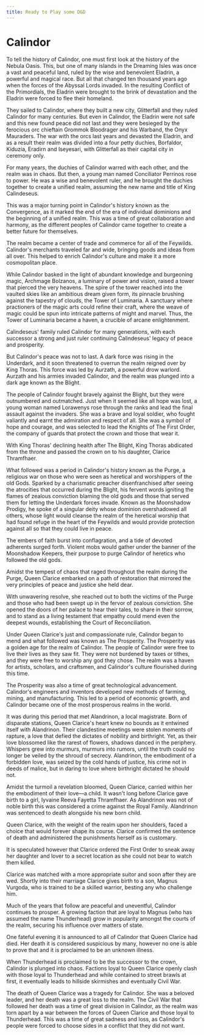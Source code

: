 ```yaml
---
title: Ready to Play some D&D
---
```


# Calindor

To tell the history of Calindor, one must first look at the history of the Nebula Oasis. This, but one of many islands in the Dreaming Isles was once a vast and peaceful land, ruled by the wise and benevolent Eladrin, a powerful and magical race. But all that changed ten thousand years ago when the forces of the Abyssal Lords invaded. In the resulting Conflict of the Primordials, the Eladrin were brought to the brink of devastation and the Eladrin were forced to flee their homeland.

They sailed to Calindor, where they built a new city, Glitterfall and they ruled Calindor for many centuries. But even in Calindor, the Eladrin were not safe and this new found peace did not last and they were besieged by the ferocious orc chieftain Grommok Bloodrager and his Warband, the Onyx Mauraders. The war with the orcs last years and devasted the Eladrin, and as a result their realm was divided into a four petty duchies, Borfaldor, Kiduzia, Eradirn and Iseyesari, with Glitterfall as their capital city in ceremony only.

For many years, the duchies of Calindor warred with each other, and the realm was in chaos. But then, a young man named Conciliator Perrinos rose to power. He was a wise and benevolent ruler, and he brought the duchies together to create a unified realm, assuming the new name and title of King Calindeseus.

This was a major turning point in Calindor's history known as the Convergence, as it marked the end of the era of individual dominions and the beginning of a unified realm. This was a time of great collaboration and harmony, as the different peoples of Calindor came together to create a better future for themselves.

The realm became a center of trade and commerce for all of the Feywilds. Calindor's merchants traveled far and wide, bringing goods and ideas from all over. This helped to enrich Calindor's culture and make it a more cosmopolitan place.

While Calindor basked in the light of abundant knowledge and burgeoning magic, Archmage Bolzanos, a luminary of power and vision, raised a tower that pierced the very heavens. The spire of the tower reached into the vaulted skies like an ambitious dream given form, its pinnacle brushing against the tapestry of clouds, the Tower of Luminaria. A sanctuary where practioners of the magic arts could refine their craft, where the weave of magic could be spun into intricate patterns of might and marvel. Thus, the Tower of Luminaria became a haven, a crucible of arcane enlightenment.

Calindeseus' family ruled Calindor for many generations, with each successor a strong and just ruler continuing Calindeseus' legacy of peace and prosperity.

But Calindor's peace was not to last. A dark force was rising in the Underdark, and it soon threatened to overrun the realm reigned over by King Thoras. This force was led by Aurzath, a powerful drow warlord. Aurzath and his armies invaded Calindor, and the realm was plunged into a dark age known as the Blight.

The people of Calindor fought bravely against the Blight, but they were outnumbered and outmatched. Just when it seemed like all hope was lost, a young woman named  Lorawenys rose through the ranks and lead the final assault against the invaders. She was a brave and loyal soldier, who fought valiantly and earnt the admiration and respect of all. She was a symbol of hope and courage, and was selected to lead the Knights of The First Order, the company of guards that protect the crown and those that wear it.

With King Thoras' declining health after The Blight, King Thoras abdicated from the throne and passed the crown on to his daughter, Clarice Thramfhaer.

What followed was a period in Calindor's history known as the Purge, a religious war on those who were seen as heretical and worshippers of the old Gods. Sparked by a charismatic preacher disenfranchised after seeing the atrocities that occurred during the Blight, his fervent words igniting the flames of zealous conviction blaming the old gods and those that served them for letting the Underdark forces invade. Known as the Moonshadow Prodigy, he spoke of a singular deity whose dominion overshadowed all others, whose light would cleanse the realm of the heretical worship that had found refuge in the heart of the Feywilds and would provide protection against all so that they could live in peace.

The embers of faith burst into conflagration, and a tide of devoted adherents surged forth. Violent mobs would gather under the banner of the Moonshadow Keepers, their purpose to purge Calindor of heretics who followed the old gods.

Amidst the tempest of chaos that raged throughout the realm during the Purge, Queen Clarice embarked on a path of restoration that mirrored the very principles of peace and justice she held dear.

With unwavering resolve, she reached out to both the victims of the Purge and those who had been swept up in the fervor of zealous conviction. She opened the doors of her palace to hear their tales, to share in their sorrow, and to stand as a living testament that empathy could mend even the deepest wounds, establishing the Court of Reconciliation.

Under Queen Clarice's just and compassionate rule, Calindor began to mend and what followed was known as The Prosperity. The Prosperity was a golden age for the realm of Calindor. The people of Calindor were free to live their lives as they saw fit. They were not burdened by taxes or tithes, and they were free to worship any god they chose. The realm was a haven for artists, scholars, and craftsmen, and Calindor's culture flourished during this time.

The Prosperity was also a time of great technological advancement. Calindor's engineers and inventors developed new methods of farming, mining, and manufacturing. This led to a period of economic growth, and Calindor became one of the most prosperous realms in the world.

It was during this period that met Alandrinon, a local magistrate. Born of disparate stations, Queen Clarice's heart knew no bounds as it entwined itself with Alandrinon. Their clandestine meetings were stolen moments of rapture, a love that defied the dictates of nobility and birthright. Yet, as their love blossomed like the rarest of flowers, shadows danced in the periphery. Whispers grew into murmurs, murmurs into rumors, until the truth could no longer be veiled by the shroud of secrecy. Alandrinon, the embodiment of a forbidden love, was seized by the cold hands of justice, his crime not in deeds of malice, but in daring to love where birthright dictated he should not.

Amidst the turmoil a revelation bloomed, Queen Clarice, carried within her the embodiment of their love—a child. It wasn't long before Clarice gave birth to a girl, Iyvaine Reeva Fayetta Thramfhaer. As Alandrinon was not of noble birth this was considered a crime against the Royal Family. Alandrinon was sentenced to death alongside his new born child.

Queen Clarice, with the weight of the realm upon her shoulders, faced a choice that would forever shape its course. Clarice confirmed the sentence of death and administered the punishments herself as is customary.

It is speculated however that Clarice ordered the First Order to sneak away her daughter and lover to a secret location as she could not bear to watch them killed.

Clarice was matched with a more appropriate suitor and soon after they are wed. Shortly into their marriage Clarice gives birth to a son, Magnus Vurgoda, who is trained to be a skilled warrior, besting any who challenge him.

Much of the years that follow are peaceful and uneventful, Calindor continues to prosper. A growing faction that are loyal to Magnus (who has assumed the name Thunderhead) grow in popularity amongst the courts of the realm, securing his influence over matters of state.

One fateful evening it is announced to all of Calindor that Queen Clarice had died. Her death it is considered suspicious by many, however no one is able to prove that and it is proclaimed to be an unknown illness.

When Thunderhead is proclaimed to be the successor to the crown, Calindor is plunged into chaos. Factions loyal to Queen Clarice openly clash with those loyal to Thunderhead and while contained to street brawls at first, it eventually leads to hillside skirmishes and eventually Civil War.

The death of Queen Clarice was a tragedy for Calindor. She was a beloved leader, and her death was a great loss to the realm. The Civil War that followed her death was a time of great division in Calindor, as the realm was torn apart by a war between the forces of Queen Clarice and those loyal to Thunderhead. This was a time of great sadness and loss, as Calindor's people were forced to choose sides in a conflict that they did not want.